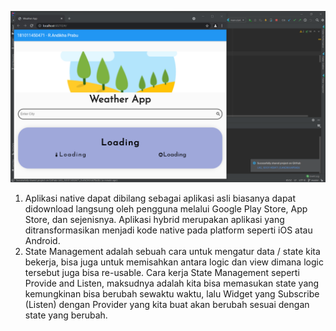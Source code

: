 ![logo](https://github.com/Andikha099/UAS_181011450471_R.ANDIKHAPRABU/blob/master/OGUT.PNG)

1. Aplikasi native dapat dibilang sebagai aplikasi asli biasanya dapat didownload langsung oleh pengguna melalui Google Play Store, App Store, dan sejenisnya. Aplikasi hybrid merupakan aplikasi yang ditransformasikan menjadi kode native pada platform seperti iOS atau Android.
2. State Management adalah sebuah cara untuk mengatur data / state kita bekerja, bisa juga untuk memisahkan antara logic dan view dimana logic tersebut juga bisa re-usable.
Cara kerja State Management seperti Provide and Listen, maksudnya adalah kita bisa memasukan state yang kemungkinan bisa berubah sewaktu waktu, lalu Widget yang Subscribe (Listen) dengan Provider yang kita buat akan berubah sesuai dengan state yang berubah.
